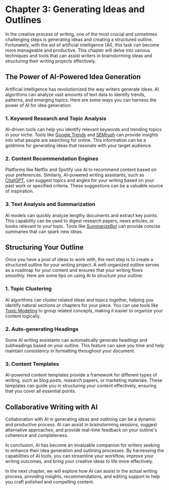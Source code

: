 Chapter 3: Generating Ideas and Outlines
========================================

In the creative process of writing, one of the most crucial and sometimes challenging steps is generating ideas and creating a structured outline. Fortunately, with the aid of artificial intelligence (AI), this task can become more manageable and productive. This chapter will delve into various techniques and tools that can assist writers in brainstorming ideas and structuring their writing projects effectively.

The Power of AI-Powered Idea Generation
---------------------------------------

Artificial intelligence has revolutionized the way writers generate ideas. AI algorithms can analyze vast amounts of text data to identify trends, patterns, and emerging topics. Here are some ways you can harness the power of AI for idea generation:

### 1. **Keyword Research and Topic Analysis**

AI-driven tools can help you identify relevant keywords and trending topics in your niche. Tools like [Google Trends](https://trends.google.com) and [SEMrush](https://www.semrush.com) can provide insights into what people are searching for online. This information can be a goldmine for generating ideas that resonate with your target audience.

### 2. **Content Recommendation Engines**

Platforms like Netflix and Spotify use AI to recommend content based on your preferences. Similarly, AI-powered writing assistants, such as [ChatGPT](https://www.openai.com), can suggest topics and angles for your writing based on your past work or specified criteria. These suggestions can be a valuable source of inspiration.

### 3. **Text Analysis and Summarization**

AI models can quickly analyze lengthy documents and extract key points. This capability can be used to digest research papers, news articles, or books relevant to your topic. Tools like [SummarizeBot](https://www.summarizebot.com) can provide concise summaries that can spark new ideas.

Structuring Your Outline
------------------------

Once you have a pool of ideas to work with, the next step is to create a structured outline for your writing project. A well-organized outline serves as a roadmap for your content and ensures that your writing flows smoothly. Here are some tips on using AI to structure your outline:

### 1. **Topic Clustering**

AI algorithms can cluster related ideas and topics together, helping you identify natural sections or chapters for your piece. You can use tools like [Topic Modeling](https://en.wikipedia.org/wiki/Topic_model) to group related concepts, making it easier to organize your content logically.

### 2. **Auto-generating Headings**

Some AI writing assistants can automatically generate headings and subheadings based on your outline. This feature can save you time and help maintain consistency in formatting throughout your document.

### 3. **Content Templates**

AI-powered content templates provide a framework for different types of writing, such as blog posts, research papers, or marketing materials. These templates can guide you in structuring your content effectively, ensuring that you cover all essential points.

Collaborative Writing with AI
-----------------------------

Collaboration with AI in generating ideas and outlining can be a dynamic and productive process. AI can assist in brainstorming sessions, suggest alternative approaches, and provide real-time feedback on your outline's coherence and completeness.

In conclusion, AI has become an invaluable companion for writers seeking to enhance their idea generation and outlining processes. By harnessing the capabilities of AI tools, you can streamline your workflow, improve your writing outcomes, and bring your creative ideas to life more effectively.

In the next chapter, we will explore how AI can assist in the actual writing process, providing insights, recommendations, and editing support to help you craft polished and compelling content.

